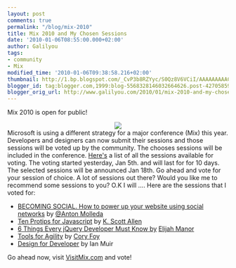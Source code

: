 ```yaml
---
layout: post
comments: true
permalink: "/blog/mix-2010"
title: Mix 2010 and My Chosen Sessions
date: '2010-01-06T08:55:00.000+02:00'
author: Galilyou
tags:
- community
- Mix
modified_time: '2010-01-06T09:38:58.216+02:00'
thumbnail: http://1.bp.blogspot.com/_CvP3b8RZYyc/S0Qz8V6VCiI/AAAAAAAAAC0/KdO8pVJBxqw/s72-c/mix_mosaic.jpg
blogger_id: tag:blogger.com,1999:blog-5568328146032664626.post-4270585986631405827
blogger_orig_url: http://www.galilyou.com/2010/01/mix-2010-and-my-chosen-sessions.html
---
```


Mix 2010 is open for public!

<div class="separator" style="clear: both; text-align: center;"><a href="http://1.bp.blogspot.com/_CvP3b8RZYyc/S0Qz8V6VCiI/AAAAAAAAAC0/KdO8pVJBxqw/s1600-h/mix_mosaic.jpg" imageanchor="1" style="margin-left: 1em; margin-right: 1em;"><img border="0" src="http://1.bp.blogspot.com/_CvP3b8RZYyc/S0Qz8V6VCiI/AAAAAAAAAC0/KdO8pVJBxqw/s320/mix_mosaic.jpg" /></a>
</div>
Microsoft is using a different strategy for a major conference (Mix) this year. Developers and designers can now submit their sessions and those sessions will be voted up by the community. The chooses sessions will be included in the conference.
<a href="http://visitmix.com/opencallvote/">Here's</a> a list of all the sessions available for voting. The voting started yesterday, Jan 5th. and will last for for 10 days. The selected sessions will be announced Jan 18th.
Go ahead and vote for your session of choice. A lot of sessions out there? Would you like me to recommend some sessions to you?
O.K I will ....
Here are the sessions that I voted for:

<ul><li> <a href="http://visitmix.com/opencallvote/Entry?entryId=BECOMI063">BECOMING SOCIAL. How to power up your website using social networks</a> by <a href="http://twitter.com/molant">@Anton Molleda</a></li><li><a href="http://visitmix.com/opencallvote/Entry?entryId=TENPRO121">Ten Protips for Javascript</a> by <a href="http://twitter.com/odetocode">K. Scott Allen</a></li><li><a href="http://visitmix.com/opencallvote/Entry?entryId=THINGS096">6 Things Every jQuery Developer Must Know by</a> <a href="http://www.twitter.com/elijahmanor">Elijah Manor</a></li><li><a href="http://visitmix.com/opencallvote/Entry?entryId=TOOLSF165">Tools for Agility</a> by <a href="http://twitter.com/cory_foy">Cory Foy</a>
</li><li><a href="http://visitmix.com/opencallvote/Entry?entryId=DESIGN038">Design for Developer</a> by Ian Muir</li></ul><div>Go ahead now, visit <a href="http://visitmix.com/opencallvote/">VisitMix.com</a> and vote!
</div>